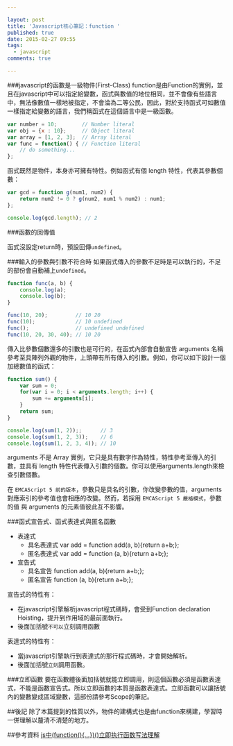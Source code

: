 ```yaml
---

layout: post
title: 'Javascript核心筆記：function '
published: true
date: 2015-02-27 09:55
tags:
  - javascript
comments: true

---
```

###javascript的函數是一級物件(First-Class)
function是由Function的實例，並且在javascript中可以指定給變數，函式與數值的地位相同，並不會像有些語言中，無法像數值一樣地被指定，不會淪為二等公民，因此，對於支持函式可如數值一樣指定給變數的語言，我們稱函式在這個語言中是一級函數。
```js
var number = 10;        // Number literal
var obj = {x : 10};     // Object literal
var array = [1, 2, 3];  // Array literal
var func = function() { // Function literal
    // do something...
};
```
函式既然是物件，本身亦可擁有特性。例如函式有個 length 特性，代表其參數個數：
```js
var gcd = function g(num1, num2) {
    return num2 != 0 ? g(num2, num1 % num2) : num1;
};

console.log(gcd.length); // 2
```

###函數的回傳值

函式沒設定return時，預設回傳`undefined`。


###輸入的參數與引數不符合時
如果函式傳入的參數不足時是可以執行的，不足的部份會自動補上`undefined`。
```js
function func(a, b) {
    console.log(a);
    console.log(b);
}

func(10, 20);         // 10 20
func(10);             // 10 undefined
func();               // undefined undefined
func(10, 20, 30, 40); // 10 20
```
傳入比參數個數還多的引數也是可行的，在函式內部會自動宣告 arguments 名稱參考至具陣列外觀的物件，上頭帶有所有傳入的引數。例如，你可以如下設計一個加總數值的函式：
```js
function sum() {
    var sum = 0;
    for(var i = 0; i < arguments.length; i++) {
        sum += arguments[i];
    }
    return sum;
}

console.log(sum(1, 2));;      // 3
console.log(sum(1, 2, 3));    // 6
console.log(sum(1, 2, 3, 4)); // 10
```
arguments 不是 Array 實例，它只是具有數字作為特性，特性參考至傳入的引數，並具有 length 特性代表傳入引數的個數。你可以使用arguments.length來檢查引數個數。

在 `EMCAScript 5 前的版本`，參數只是具名的引數，你改變參數的值，arguments 對應索引的參考值也會相應的改變。然而，若採用 `EMCAScript 5 嚴格模式`，參數的值 與 arguments 的元素值彼此互不影響。

###函式宣告式、函式表達式與匿名函數

- 表達式
	- 具名表達式 var add = function add(a, b){return a+b;};
	- 匿名表達式 var add = function (a, b){return a+b;};
- 宣告式
	- 具名宣告 function add(a, b){return a+b;};
	- 匿名宣告 function (a, b){return a+b;};

宣告式的特性有：
- 在javascript引擎解析javascript程式碼時，會受到Function declaration Hoisting，提升到作用域的最前面執行。
- 後面加括號`不可以`立刻調用函數

表達式的特性有：
- 當javascript引擎執行到表達式的那行程式碼時，才會開始解析。
- 後面加括號`立刻`調用函數。


###立即函數
要在函數體後面加括號就能立即調用，則這個函數必須是函數表達式，不能是函數宣告式。所以立即函數的本質是函數表達式。立即函數可以讓括號內的變數變成區域變數，這部份請參考Scope的筆記。

##後記
除了本篇提到的性質以外，物件的建構式也是由function來構建，學習時一併理解以釐清不清楚的地方。


##參考資料
[js中(function(){…})()立即执行函数写法理解](http://dengo.org/archives/1004)